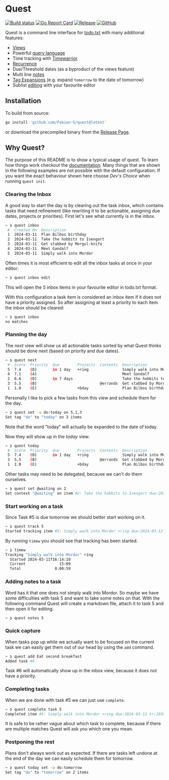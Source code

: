 # Quest

[![Build status](https://img.shields.io/github/actions/workflow/status/Fabian-G/quest/test.yml)](https://github.com/Fabian-G/quest/actions)
[![Go Report Card](https://goreportcard.com/badge/github.com/Fabian-G/quest)](https://goreportcard.com/report/github.com/Fabian-G/quest)
[![Release](https://img.shields.io/github/v/release/Fabian-G/quest)](https://github.com/Fabian-G/quest/releases)
[![GitHub](https://img.shields.io/github/license/Fabian-G/quest)](https://github.com/Fabian-G/quest/blob/main/LICENSE)

Quest is a command line interface for [todo.txt](https://github.com/todotxt/todo.txt) with many additional features:

- [Views](https://fabian-g.github.io/quest/views)
- Powerful [query language](https://fabian-g.github.io/quest/selection)
- Time tracking with [Timewarrior](https://github.com/GothenburgBitFactory/timewarrior)
- [Recurrence](https://fabian-g.github.io/quest/recurrence)
- Due/Threshold dates (as a byproduct of the views feature)
- Multi line [notes](https://fabian-g.github.io/quest/notes)
- [Tag Expansions](https://fabian-g.github.io/quest/tag-expansions) (e.g. expand `tomorrow` to the date of tomorrow)
- Sublist [editing](https://fabian-g.github.io/quest/editing) with your favourite editor

## Installation

To build from source:
```bash
go install 'github.com/Fabian-G/quest@latest'
```

or download the precompiled binary from the [Release Page](https://github.com/Fabian-G/quest/releases).

## Why Quest?

The purpose of this README is to show a typical usage of quest.
To learn how things work checkout the [documentation](https://fabian-g.github.io/quest).
Many things that are shown in the following examples are not possible with the
default configuration. If you want the exact behaviour shown here choose *Dev's Choice* 
when running `quest init`.

### Clearing the Inbox

A good way to start the day is by clearing out the task inbox, which contains
tasks that need refinement (like rewriting it to be actionable, assigning due dates, projects or priorities).
First let's see what currently is in the inbox.
```bash
~ ❯ quest inbox     
 #  Created On  Description 
 1  2024-03-11  Plan Bilbos birthday 
 2  2024-03-11  Take the hobbits to Isengart
 3  2024-03-11  Get stabbed by Morgul-knife      
 4  2024-03-11  Meet Gandalf      
 5  2024-03-11  Simply walk into Mordor 
```

Often times it is most efficient to edit all the inbox tasks at once in your editor:
```bash
~ ❯ quest inbox edit
```

This will open the 5 inbox items in your favourite editor in todo.txt format. 

With this configuration a task item is considered an inbox item if it does not have a priority assigned.
So after assigning at least a priority to each item the inbox should be cleared:
```bash
~ ❯ quest inbox     
no matches
```

### Planning the day

The *next* view will show us all actionable tasks sorted by what Quest thinks should be done next
(based on priority and due dates).
```bash
~ ❯ quest next     
 #  Score  Priority  due        Projects  Contexts  Description 
 5  7.4    (D)       in 1 day   +ring               Simply walk into Mordor       
 4  7.1    (A)                                      Meet Gandalf            
 2  6.6    (D)       in 7 days                      Take the hobbits to Isengart      
 3  5.5    (B)                            @errands  Get stabbed by Morgul-knife            
 1  1.0    (E)                  +bday               Plan Bilbos birthday
```

Personally I like to pick a few tasks from this view and schedule them for the day.
```bash
~ ❯ quest set -a do:today on 5,1,3
Set tag "do" to "today" on 3 items
```
Note that the word "today" will actually be expanded to the date of today.

Now they will show up in the *today* view.
```bash
~ ❯ quest today
 #  Score  Priority  due        Projects  Contexts  Description 
 5  7.4    (D)       in 1 day   +ring               Simply walk into Mordor       
 3  5.5    (B)                            @errands  Get stabbed by Morgul-knife            
 1  1.0    (E)                  +bday               Plan Bilbos birthday
```

Other tasks may need to be delegated, because we can't do them ourselves.
```bash
~ ❯ quest set @waiting on 2
Set context "@waiting" on item #2: Take the hobbits to Isengart due:2024-03-18 @waiting
```

### Start working on a task

Since Task #5 is due tomorrow we should better start working on it.
```bash
~ ❯ quest track 5
Started tracking item #5: Simply walk into Mordor +ring due:2024-03-12 do:2024-03-11 tr:28502833
```
By running `timew` you should see that tracking has been started.
```bash
~ ❯ timew
Tracking "Simply walk into Mordor" ring
  Started 2024-03-11T16:14:10
  Current               15:09
  Total               0:00:59
```

### Adding notes to a task

Word has it that one does not simply walk into Mordor. 
So maybe we have some difficulties with task 5 and want to take some notes on that.
With the following command Quest will create a markdown file, attach it to 
task 5 and then open it for editing.
```bash
~ ❯ quest notes 5
```

### Quick capture 

When tasks pop up while we actually want to be focused on the current task
we can easily get them out of our head by using the `add` command.
```bash
~ ❯ quest add Eat second breakfast
Added task #6
```
Task #6 will automatically show up in the inbox view, because it does not have a priority.

### Completing tasks

When we are done with task #5 we can just use `complete`.
```bash
~ ❯ quest complete task 5  
Completed item #5: Simply walk into Mordor +ring due:2024-03-12 tr:28502833 n:y362
```
It is safe to be rather vague about which task to complete, because if there are multiple 
matches Quest will ask you which one you mean.

### Postponing the rest

Plans don't always work out as expected. If there are tasks left undone at the end of the day we can
easily schedule them for tomorrow.
```bash
~ ❯ quest today set -a do:tomorrow 
Set tag "do" to "tomorrow" on 2 items
```

